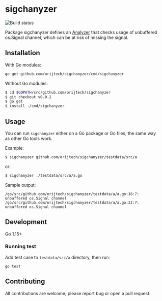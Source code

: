 # sigchanyzer

![Build status](https://github.com/orijtech/sigchanyzer/workflows/Go/badge.svg?branch=master)

Package sigchanyzer defines an [Analyzer](analyzer_link) that checks usage of unbuffered os.Signal channel, which can be at
risk of missing the signal.

## Installation

With Go modules:

```sh
go get github.com/orijtech/sigchanyzer/cmd/sigchanyzer
```

Without Go modules:

```sh
$ cd $GOPATH/src/github.com/orijtech/sigchanyzer
$ git checkout v0.0.2
$ go get
$ install ./cmd/sigchanyzer
```

## Usage

You can run `sigchanyzer` either on a Go package or Go files, the same way as
other Go tools work.

Example:

```sh
$ sigchanyzer github.com/orijtech/sigchanyzer/testdata/src/a
```

or:

```sh
$ sigchanyzer ./testdata/src/a/a.go
```

Sample output:

```text
/go/src/github.com/orijtech/sigchanyzer/testdata/a/a.go:16:7: unbuffered os.Signal channel
/go/src/github.com/orijtech/sigchanyzer/testdata/a/a.go:22:7: unbuffered os.Signal channel
```
 
## Development

Go 1.15+

### Running test

Add test case to `testdata/src/a` directory, then run:

```shell script
go test
```

## Contributing

All contributions are welcome, please report bug or open a pull request.

[analyzer_link]: https://pkg.go.dev/golang.org/x/tools/go/analysis#Analyzer
